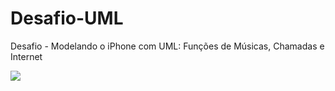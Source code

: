 # Desafio-UML
Desafio - Modelando o iPhone com UML: Funções de Músicas, Chamadas e Internet


[![](https://mermaid.ink/img/pako:eNptks9qwzAMxl8l-NSy9gVyGJTt0sPKWMdOuai2mgocKyh22dr13ef8JcHLIbalj08_2borzQZVrrSFpnklKAWqwmXx29cXdphtt7_P2QfWwiZ4lrfQkAabSnY1CNoLf6LFMzvSnGoOcMUSDMveeRSHvpeM_37tSNKK9z6bZdujF3Jl1sfH6JNnDbJaT-caQrMINBFMEzsYHFeDT9WdBt1jzpC2lEC4UKHwVMNSGWsucusZAnh0BudQFF0J5IVFkPiLb6v_QJJ7SziC2MkTv-lE8g4luanJmF-AGOqv4sBX2J1gwRjA0g1Gg5FHbVRspwIycVq6-oXyF6ywUHncGjxDsL5QhWulEF_u-OO0yr0E3KhQm9j8MF8qP4NtYhQNtQ88TGC7PP4AvxrUmw?type=png)](https://mermaid.live/edit#pako:eNptks9qwzAMxl8l-NSy9gVyGJTt0sPKWMdOuai2mgocKyh22dr13ef8JcHLIbalj08_2borzQZVrrSFpnklKAWqwmXx29cXdphtt7_P2QfWwiZ4lrfQkAabSnY1CNoLf6LFMzvSnGoOcMUSDMveeRSHvpeM_37tSNKK9z6bZdujF3Jl1sfH6JNnDbJaT-caQrMINBFMEzsYHFeDT9WdBt1jzpC2lEC4UKHwVMNSGWsucusZAnh0BudQFF0J5IVFkPiLb6v_QJJ7SziC2MkTv-lE8g4luanJmF-AGOqv4sBX2J1gwRjA0g1Gg5FHbVRspwIycVq6-oXyF6ywUHncGjxDsL5QhWulEF_u-OO0yr0E3KhQm9j8MF8qP4NtYhQNtQ88TGC7PP4AvxrUmw)
